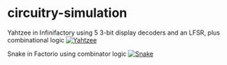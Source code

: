 # circuitry-simulation
Yahtzee in Infinifactory using 5 3-bit display decoders and an LFSR, plus combinational logic
[![Yahtzee](https://j.gifs.com/6RDqyR.gif)](https://www.youtube.com/watch?v=GUcXQZES6CU)

Snake in Factorio using combinator logic
[![Snake](https://j.gifs.com/jqXmVP.gif)](https://www.youtube.com/watch?v=j6Y9ycx_gWs)
